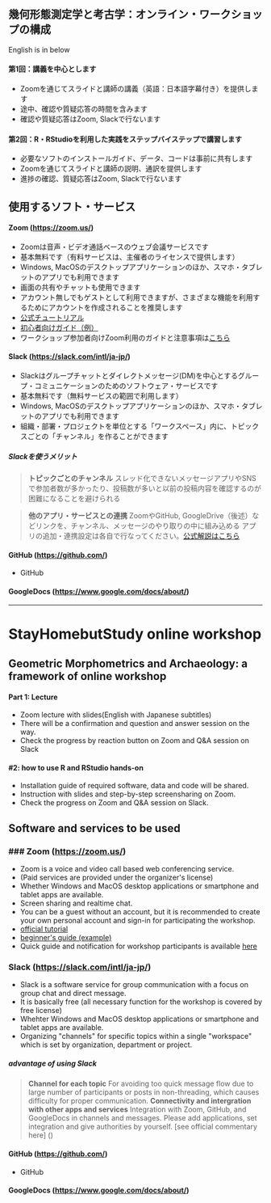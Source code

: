 ## 幾何形態測定学と考古学：オンライン・ワークショップの構成
English is in below

#### 第1回：講義を中心とします
* Zoomを通じてスライドと講師の講義（英語：日本語字幕付き）を提供します
* 途中、確認や質疑応答の時間を含みます
* 確認や質疑応答はZoom, Slackで行ないます

#### 第2回：R・RStudioを利用した実践をステップバイステップで講習します
* 必要なソフトのインストールガイド、データ、コードは事前に共有します
* Zoomを通じてスライドと講師の説明、通訳を提供します
* 進捗の確認、質疑応答はZoom, Slackで行ないます

## 使用するソフト・サービス
#### Zoom (https://zoom.us/)
* Zoomは音声・ビデオ通話ベースのウェブ会議サービスです
* 基本無料です（有料サービスは、主催者のライセンスで提供します）
* Windows, MacOSのデスクトップアプリケーションのほか、スマホ・タブレットのアプリでも利用できます
* 画面の共有やチャットも使用できます
* アカウント無しでもゲストとして利用できますが、さまざまな機能を利用するためにアカウントを作成されることを推奨します
* [公式チュートリアル](https://support.zoom.us/hc/ja/articles/206618765-Zoom-Video-Tutorials)
* [初心者向けガイド（例）](https://zoom-shukyaku.com/zoom-%E4%BD%BF%E3%81%84%E6%96%B9/)
* ワークショップ参加者向けZoom利用のガイドと注意事項は[こちら]()

#### Slack (https://slack.com/intl/ja-jp/)
* Slackはグループチャットとダイレクトメッセージ(DM)を中心とするグループ・コミュニケーションのためのソフトウェア・サービスです
* 基本無料です（無料サービスの範囲で利用します）
* Windows, MacOSのデスクトップアプリケーションのほか、スマホ・タブレットのアプリでも利用できます
* 組織・部署・プロジェクトを単位とする「ワークスペース」内に、トピックスごとの「チャンネル」を作ることができます
##### Slackを使うメリット
> **トピックごとのチャンネル** スレッド化できないメッセージアプリやSNSで参加者数が多かったり、投稿数が多いと以前の投稿内容を確認するのが困難になることを避けられる  

> **他のアプリ・サービスとの連携** ZoomやGitHub, GoogleDrive（後述）などリンクを、チャンネル、メッセージのやり取りの中に組み込める
> アプリの追加・連携設定は各自で行なってください。[公式解説はこちら](https://slack.com/intl/ja-jp/help/articles/202035138-%E3%83%AF%E3%83%BC%E3%82%AF%E3%82%B9%E3%83%9A%E3%83%BC%E3%82%B9%E3%81%AB%E3%82%A2%E3%83%97%E3%83%AA%E3%82%92%E8%BF%BD%E5%8A%A0%E3%81%99%E3%82%8B)  

#### GitHub (https://github.com/)
* GitHub

#### GoogleDocs (https://www.google.com/docs/about/)

***
# StayHomebutStudy online workshop

## Geometric Morphometrics and Archaeology: a framework of online workshop

#### Part 1: Lecture
* Zoom lecture with slides(English with Japanese subtitles)
* There will be a confirmation and question and answer session on the way.
* Check the progress by reaction button on Zoom and Q&A session on Slack

#### #2: how to use R and RStudio hands-on
* Installation guide of required software, data and code will be shared.
* Instruction with slides and step-by-step screensharing on Zoom.
* Check the progress on Zoom and Q&A session on Slack.

## Software and services to be used
### ### Zoom (https://zoom.us/)
* Zoom is a voice and video call based web conferencing service.
* (Paid services are provided under the organizer's license)
* Whether Windows and MacOS desktop applications or smartphone and tablet apps are available.
* Screen sharing and realtime chat.
* You can be a guest without an account, but it is recommended to create your own personal account and sign-in for participating the workshop.
* [official tutorial]()
* [beginner's guide (example)]()
* Quick guide and notification for workshop participants is available [here]()

### Slack (https://slack.com/intl/ja-jp/)
* Slack is a software service for group communication with a focus on group chat and direct message.
* It is basically free (all necessary function for the workshop is covered by free license)
* Whehter Windows and MacOS desktop applications or smartphone and tablet apps are available.
* Organizing "channels" for specific topics within a single "workspace" which is set by organization, department or project.
##### advantage of using Slack
> **Channel for each topic** For avoiding too quick message flow due to large number of participants or posts in non-threading, which causes difficulty for proper communication.
> **Connectivity and intergration with other apps and services** Integration with Zoom, GitHub, and GoogleDocs in channels and messages.
> Please add applications, set integration and give authorities by yourself. [see official commentary here] ()

#### GitHub (https://github.com/)
* GitHub

#### GoogleDocs (https://www.google.com/docs/about/)
